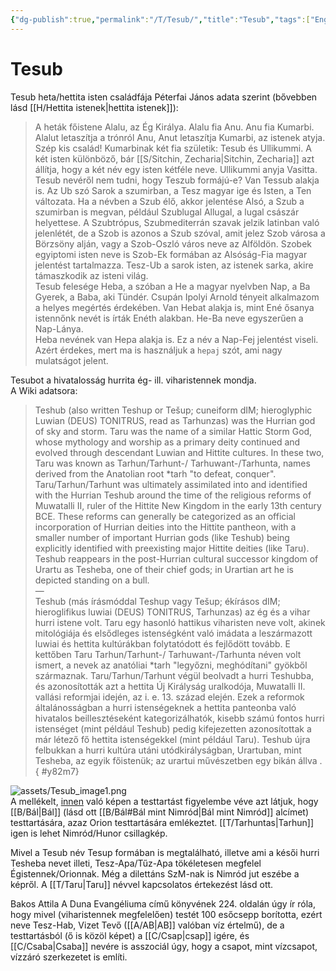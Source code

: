 ```yaml
---
{"dg-publish":true,"permalink":"/T/Tesub/","title":"Tesub","tags":["Englishtexttranslated"],"created":"2023-10-07T10:07","updated":"2025-06-07T18:58"}
---
```



# Tesub

Tesub heta/hettita isten családfája Péterfai János adata szerint (bővebben lásd [[H/Hettita istenek\|hettita istenek]]):  
> A heták főistene Alalu, az Ég Királya. Alalu fia Anu. Anu fia Kumarbi. Alalut letaszítja a trónról Anu, Anut letaszítja Kumarbi, az istenek atyja. Szép kis család! Kumarbinak két fia születik: Tesub és Ullikummi. A két isten különböző, bár [[S/Sitchin, Zecharia\|Sitchin, Zecharia]] azt állítja, hogy a két név egy isten kétféle neve. Ullikummi anyja Vasitta.  
> Tesub nevéről nem tudni, hogy Teszub formájú-e? Van Tessub alakja is. Az Ub szó Sarok a szumirban, a Tesz magyar ige és Isten, a Ten változata. Ha a névben a Szub élő, akkor jelentése Alsó, a Szub a szumirban is megvan, például Szublugal Allugal, a lugal császár helyettese. A Szubtrópus, Szubmediterrán szavak jelzik latinban való jelenlétét, de a Szob is azonos a Szub szóval, amit jelez Szob városa a Börzsöny alján, vagy a Szob-Oszló város neve az Alföldön. Szobek egyiptomi isten neve is Szob-Ek formában az Alsóság-Fia magyar jelentést tartalmazza. Tesz-Ub a sarok isten, az istenek sarka, akire támaszkodik az isteni világ.  
> Tesub felesége Heba, a szóban a He a magyar nyelvben Nap, a Ba Gyerek, a Baba, aki Tündér. Csupán Ipolyi Arnold tényeit alkalmazom a helyes megértés érdekében. Van Hebat alakja is, mint Ené ősanya istennőnk nevét is írták Enéth alakban. He-Ba neve egyszerűen a Nap-Lánya.  
> Heba nevének van Hepa alakja is. Ez a név a Nap-Fej jelentést viseli. Azért érdekes, mert ma is használjuk a `hepaj` szót, ami nagy mulatságot jelent.  

Tesubot a hivatalosság hurrita ég- ill. viharistennek mondja.  
A Wiki adatsora:  
> Teshub (also written Teshup or Tešup; cuneiform dIM; hieroglyphic Luwian (DEUS) TONITRUS, read as Tarhunzas) was the Hurrian god of sky and storm. Taru was the name of a similar Hattic Storm God, whose mythology and worship as a primary deity continued and evolved through descendant Luwian and Hittite cultures. In these two, Taru was known as Tarhun/Tarhunt-/ Tarhuwant-/Tarhunta, names derived from the Anatolian root \*tarh "to defeat, conquer".  
> Taru/Tarhun/Tarhunt was ultimately assimilated into and identified with the Hurrian Teshub around the time of the religious reforms of Muwatalli II, ruler of the Hittite New Kingdom in the early 13th century BCE. These reforms can generally be categorized as an official incorporation of Hurrian deities into the Hittite pantheon, with a smaller number of important Hurrian gods (like Teshub) being explicitly identified with preexisting major Hittite deities (like Taru). Teshub reappears in the post-Hurrian cultural successor kingdom of Urartu as Tesheba, one of their chief gods; in Urartian art he is depicted standing on a bull.  
> —  
> Teshub (más írásmóddal Teshup vagy Tešup; ékírásos dIM; hieroglifikus luwiai (DEUS) TONITRUS, Tarhunzas) az ég és a vihar hurri istene volt. Taru egy hasonló hattikus viharisten neve volt, akinek mitológiája és elsődleges istenségként való imádata a leszármazott luwiai és hettita kultúrákban folytatódott és fejlődött tovább. E kettőben Taru Tarhun/Tarhunt-/ Tarhuwant-/Tarhunta néven volt ismert, a nevek az anatóliai \*tarh "legyőzni, meghódítani" gyökből származnak.
> Taru/Tarhun/Tarhunt végül beolvadt a hurri Teshubba, és azonosították azt a hettita Új Királyság uralkodója, Muwatalli II. vallási reformjai idején, az i. e. 13. század elején. Ezek a reformok általánosságban a hurri istenségeknek a hettita panteonba való hivatalos beillesztéseként kategorizálhatók, kisebb számú fontos hurri istenséget (mint például Teshub) pedig kifejezetten azonosítottak a már létező fő hettita istenségekkel (mint például Taru). Teshub újra felbukkan a hurri kultúra utáni utódkirályságban, Urartuban, mint Tesheba, az egyik főistenük; az urartui művészetben egy bikán állva .
{ #y82m7}


![assets/Tesub_image1.png](/img/user/T/assets/Tesub_image1.png)  
A mellékelt, [innen](https://www.peopleofar.com/2015/08/26/why-a-roman-god-wears-an-armenian-tiara/amp/) való képen a testtartást figyelembe véve azt látjuk, hogy [[B/Bál\|Bál]] (lásd ott [[B/Bál#Bál mint Nimród\|Bál mint Nimród]] alcímet) testtartására, azaz Orion testtartására emlékeztet. [[T/Tarhuntas\|Tarhun]] igen is lehet Nimród/Hunor csillagkép.  

Mivel a Tesub név Tesup formában is megtalálható, illetve ami a késői hurri Tesheba nevet illeti, Tesz-Apa/Tűz-Apa tökéletesen megfelel Égistennek/Orionnak. Még a dilettáns SzM-nak is Nimród jut eszébe a képről. A [[T/Taru\|Taru]] névvel kapcsolatos értekezést lásd ott.  

Bakos Attila A Duna Evangéliuma című könyvének 224. oldalán úgy ír róla, hogy mivel (viharistennek megfelelően) testét 100 esőcsepp borította, ezért neve Tesz-Hab, Vizet Tevő ([[A/AB\|AB]] valóban víz értelmű), de a testtartásból (ő is közöl képet) a [[C/Csap\|csap]] igére, és [[C/Csaba\|Csaba]] nevére is asszociál úgy, hogy a csapot, mint vízcsapot, vízzáró szerkezetet is említi.  